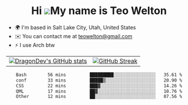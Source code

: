 <div align="center">
  
# Hi ![](https://user-images.githubusercontent.com/18350557/176309783-0785949b-9127-417c-8b55-ab5a4333674e.gif)My name is Teo Welton
</div>

*   🌍  I'm based in Salt Lake City, Utah, United States
*   ✉️  You can contact me at [teowelton@gmail.com](mailto:teowelton@gmail.com)
*   ⚡  I use Arch btw

<div align="center">

|||
|:-------------------------:|:-------------------------:|
| [![DragonDev's GitHub stats](https://github-readme-stats.vercel.app/api?username=DragonDev07&bg_color=1e1e2e&text_color=cdd6f4&icon_color=cba6f7&title_color=94e2d5)](https://github.com/DragonDev07) | [![GitHub Streak](https://streak-stats.demolab.com?user=DragonDev07&theme=catppuccin-mocha)](https://git.io/streak-stats) |

<!--START_SECTION:waka-->

```txt
Bash        56 mins         █████████░░░░░░░░░░░░░░░░   35.61 %
conf        33 mins         █████▒░░░░░░░░░░░░░░░░░░░   20.90 %
CSS         22 mins         ███▓░░░░░░░░░░░░░░░░░░░░░   14.26 %
QML         17 mins         ██▓░░░░░░░░░░░░░░░░░░░░░░   10.76 %
Other       12 mins         ██░░░░░░░░░░░░░░░░░░░░░░░   07.56 %
```

<!--END_SECTION:waka-->

</div>
